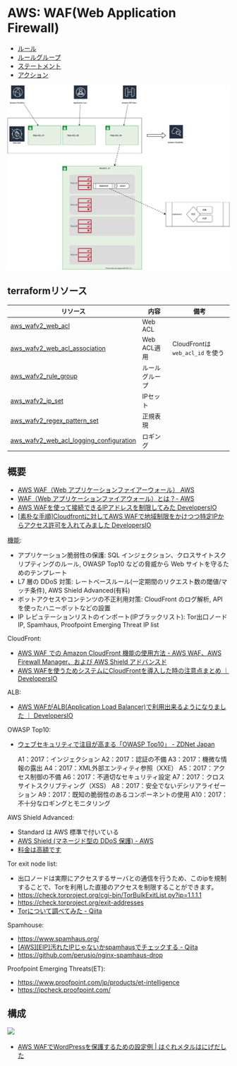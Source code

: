 # AWS: WAF(Web Application Firewall)

- [ルール](aws.waf.rule.md)
- [ルールグループ](aws.waf.rulegroup.md)
- [ステートメント](aws.waf.statement.md)
- [アクション](aws.waf.action.md)

![](waf.svg)


## terraformリソース

| リソース                                                                                                                                                   | 内容           | 備考                             |
| ---------------------------------------------------------------------------------------------------------------------------------------------------------- | -------------- | -------------------------------- |
| [aws_wafv2_web_acl](https://registry.terraform.io/providers/hashicorp/aws/latest/docs/resources/wafv2_web_acl)                                             | Web ACL        |                                  |
| [aws_wafv2_web_acl_association](https://registry.terraform.io/providers/hashicorp/aws/latest/docs/resources/wafv2_web_acl_association)                     | Web ACL適用    | CloudFrontは `web_acl_id` を使う |
| [aws_wafv2_rule_group](https://registry.terraform.io/providers/hashicorp/aws/latest/docs/resources/wafv2_rule_group)                                       | ルールグループ |                                  |
| [aws_wafv2_ip_set](https://registry.terraform.io/providers/hashicorp/aws/latest/docs/resources/wafv2_ip_set)                                               | IPセット       |                                  |
| [aws_wafv2_regex_pattern_set](https://registry.terraform.io/providers/hashicorp/aws/latest/docs/resources/wafv2_regex_pattern_set)                         | 正規表現       |                                  |
| [aws_wafv2_web_acl_logging_configuration](https://registry.terraform.io/providers/hashicorp/aws/latest/docs/resources/wafv2_web_acl_logging_configuration) | ロギング       |                                  |


## 概要

- [AWS WAF（Web アプリケーションファイアーウォール） AWS](https://aws.amazon.com/jp/waf/)
- [WAF（Web アプリケーションファイアウォール）とは？- AWS](https://aws.amazon.com/jp/waf/what-is-waf/)
- [AWS WAFを使って接続できるIPアドレスを制限してみた  DevelopersIO](https://dev.classmethod.jp/cloud/aws/aws-waf-ip-block/)
- [[素朴な手順]Cloudfrontに対してAWS WAFで地域制限をかけつつ特定IPからアクセス許可を入れてみました  DevelopersIO](https://dev.classmethod.jp/cloud/waf-cloudfront-geographic-match-and-ip-match/)

[機能](https://aws.amazon.com/jp/waf/what-is-waf/):

- アプリケーション脆弱性の保護: SQL インジェクション、クロスサイトスクリプティングのルール, OWASP Top10 などの脅威から Web サイトを守るためのテンプレート
- L7 層の DDoS 対策: レートベースルール(一定期間のリクエスト数の閾値/マッチ条件), AWS Shield Advanced(有料)
- ボットアクセスやコンテンツの不正利用対策: CloudFront のログ解析, API を使ったハニーポットなどの設置
- IP レピュテーションリストのインポート(IPブラックリスト): Tor出口ノードIP, Spamhaus, Proofpoint Emerging Threat IP list

CloudFront:

- [AWS WAF での Amazon CloudFront 機能の使用方法 - AWS WAF、AWS Firewall Manager、および AWS Shield アドバンスド](https://docs.aws.amazon.com/ja_jp/waf/latest/developerguide/cloudfront-features.html)
- [AWS WAFを使うためシステムにCloudFrontを導入した時の注意点まとめ ｜ DevelopersIO](https://dev.classmethod.jp/cloud/aws/setup-amazon-waf-and-cloudfront/)

ALB:

- [AWS WAFがALB(Application Load Balancer)で利用出来るようになりました ｜ DevelopersIO](https://dev.classmethod.jp/cloud/aws/aws-waf-alb-support/)

OWASP Top10:

- [ウェブセキュリティで注目が高まる「OWASP Top10」 - ZDNet Japan](https://japan.zdnet.com/article/35116378/)

    A1：2017：インジェクション
    A2：2017：認証の不備
    A3：2017：機微な情報の露出
    A4：2017：XML外部エンティティ参照（XXE）
    A5：2017：アクセス制御の不備
    A6：2017：不適切なセキュリティ設定
    A7：2017：クロスサイトスクリプティング（XSS）
    A8：2017：安全でないデシリアライゼーション
    A9：2017：既知の脆弱性のあるコンポーネントの使用
    A10：2017：不十分なロギングとモニタリング

AWS Shield Advanced:

- Standard は AWS 標準で付いている
- [AWS Shield (マネージド型の DDoS 保護) - AWS](https://aws.amazon.com/jp/shield/)
- [料金は高額です](https://aws.amazon.com/jp/shield/pricing/)

Tor exit node list:

- 出口ノードは実際にアクセスするサーバとの通信を行うため、このipを規制することで、Torを利用した直接のアクセスを制限することができます。
- https://check.torproject.org/cgi-bin/TorBulkExitList.py?ip=1.1.1.1
- https://check.torproject.org/exit-addresses
- [Torについて調べてみた - Qiita](https://qiita.com/totatoti/items/d230dd0c754826f1b68e)

Spamhouse:

- https://www.spamhaus.org/
- [[AWS][EIP]汚れたIPじゃないかspamhausでチェックする - Qiita](https://qiita.com/imura81gt/items/4464c388d235bff1bb41)
- https://github.com/perusio/nginx-spamhaus-drop

Proofpoint Emerging Threats(ET):

- https://www.proofpoint.com/jp/products/et-intelligence
- https://ipcheck.proofpoint.com/

## 構成

![](https://e-book-info.com/wp-content/uploads/2018/03/waf-1.png)

- [AWS WAFでWordPressを保護するための設定例 | はぐれメタルはにげだした](https://e-book-info.com/how-to-set-wordpress-protection-with-awswaf/)


